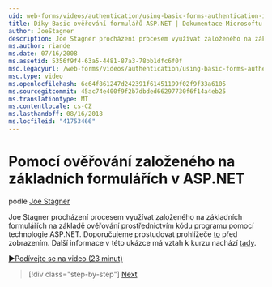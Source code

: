 ```yaml
---
uid: web-forms/videos/authentication/using-basic-forms-authentication-in-aspnet
title: Díky Basic ověřování formulářů ASP.NET | Dokumentace Microsoftu
author: JoeStagner
description: Joe Stagner procházení procesem využívat založeného na základních formulářích na základě ověřování prostřednictvím kódu programu pomocí technologie ASP.NET. Doporučuje se, že prohlížeče, přečtěte si tento dříve než...
ms.author: riande
ms.date: 07/16/2008
ms.assetid: 5356f9f4-63a5-4481-87a3-78bb1dfc6f0f
msc.legacyurl: /web-forms/videos/authentication/using-basic-forms-authentication-in-aspnet
msc.type: video
ms.openlocfilehash: 6c64f861247d242391f61451199f02f9f33a6105
ms.sourcegitcommit: 45ac74e400f9f2b7dbded66297730f6f14a4eb25
ms.translationtype: MT
ms.contentlocale: cs-CZ
ms.lasthandoff: 08/16/2018
ms.locfileid: "41753466"
---
```

<a name="using-basic-forms-authentication-in-aspnet"></a>Pomocí ověřování založeného na základních formulářích v ASP.NET
====================
podle [Joe Stagner](https://github.com/JoeStagner)

Joe Stagner procházení procesem využívat založeného na základních formulářích na základě ověřování prostřednictvím kódu programu pomocí technologie ASP.NET. Doporučujeme prostudovat prohlížeče [to](../../overview/older-versions-security/introduction/security-basics-and-asp-net-support-vb.md) před zobrazením. Další informace v této ukázce má vztah k kurzu nachází [tady](../../overview/older-versions-security/introduction/an-overview-of-forms-authentication-vb.md).

[&#9654;Podívejte se na video (23 minut)](https://channel9.msdn.com/Blogs/ASP-NET-Site-Videos/using-basic-forms-authentication-in-aspnet)

> [!div class="step-by-step"]
> [Next](how-to-change-the-forms-authentication-properties.md)
